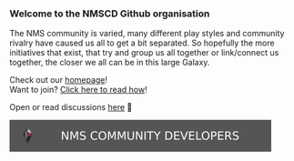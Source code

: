 ### Welcome to the NMSCD Github organisation

The NMS community is varied, many different play styles and community rivalry have caused us all to get a bit separated. So hopefully the more initiatives that exist, that try and group us all together or link/connect us together, the closer we all can be in this large Galaxy.

Check out our [homepage][website]! <br />
Want to join? [Click here to read how][join]!

Open or read discussions [here][githubDiscuss] 🦜

[![Supported by the No Man's Sky Community Developers & Designers](https://raw.githubusercontent.com/NMSCD/About/master/badge/no-status.svg)](https://github.com/NMSCD)

[website]: https://nmscd.github.io?ref=nmscdGithub
[join]: https://github.com/NMSCD/About#how-to-join?ref=nmscdGithub
[githubDiscuss]: https://github.com/orgs/NMSCD/discussions
